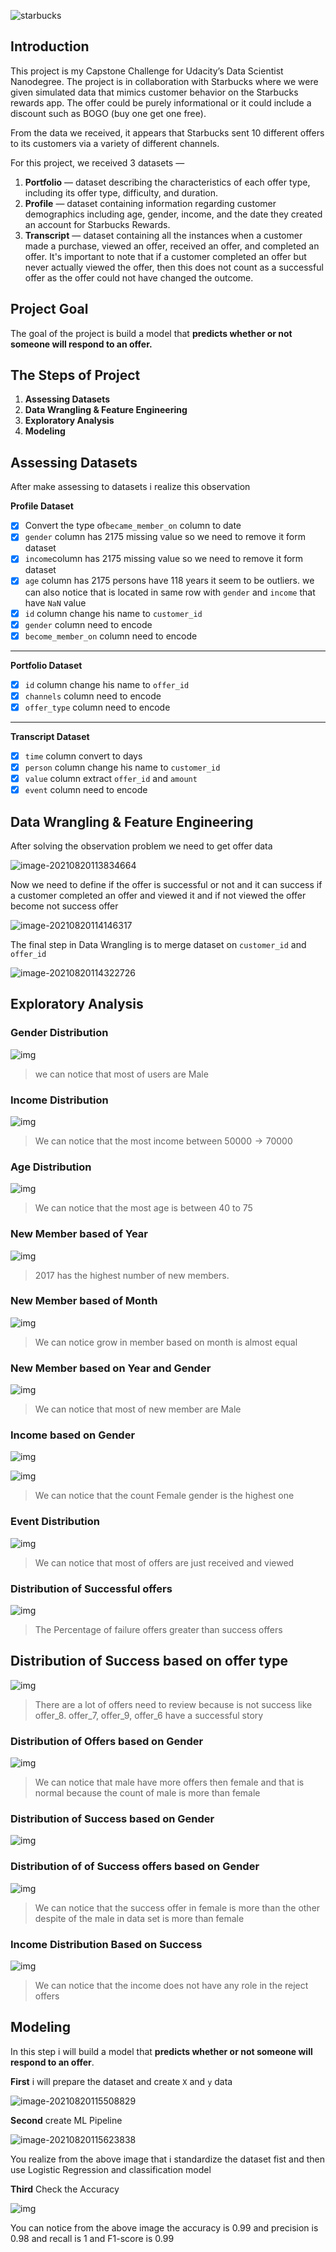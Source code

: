 ![starbucks](.res/img/starbucks.jpg)

## Introduction

This project is my Capstone Challenge for Udacity’s Data Scientist Nanodegree. The project is in collaboration with Starbucks where we were given simulated data that mimics customer behavior on the Starbucks rewards app. The offer could be purely informational or it could include a discount such as BOGO (buy one get one free).

From the data we received, it appears that Starbucks sent 10 different offers to its customers via a variety of different channels.

For this project, we received 3 datasets —

1. **Portfolio** — dataset describing the characteristics of each offer type, including its offer type, difficulty, and duration.
2. **Profile** — dataset containing information regarding customer demographics including age, gender, income, and the date they created an account for Starbucks Rewards.
3. **Transcript** — dataset containing all the instances when a customer made a purchase, viewed an offer, received an offer, and completed an offer. It's important to note that if a customer completed an offer but never actually viewed the offer, then this does not count as a successful offer as the offer could not have changed the outcome.

## Project Goal

The goal of the project is build a model that **predicts whether or not someone will respond to an offer.** 

## The Steps of Project

1. **Assessing Datasets**
2. **Data Wrangling & Feature Engineering**
3. **Exploratory Analysis**
4. **Modeling** 

## Assessing Datasets

After make assessing to datasets i realize this observation 

**Profile Dataset**

- [x]  Convert the type of`became_member_on` column to date
- [x] `gender` column has $2175$ missing value so we need to remove it form dataset
- [x] `income`column has $2175$ missing value so we need to remove it form dataset
- [x] `age` column has $2175$ persons have $118$ years it seem to be outliers. we can also notice that is located in same row with `gender` and `income` that have `NaN` value
- [x] `id` column change his name to `customer_id`
- [x] `gender` column need to encode
- [x] `become_member_on` column need to encode

------

**Portfolio Dataset**

- [x]    `id` column change his name to `offer_id`
- [x] `channels` column need to encode
- [x] `offer_type` column need to encode

------

**Transcript Dataset**

- [x] `time` column convert to days
- [x] `person` column change his name to `customer_id`
- [x] `value` column extract `offer_id` and `amount`
- [x] `event` column need to encode

## Data Wrangling & Feature Engineering

After solving the observation problem we need to get offer data 

![image-20210820113834664](/home/mazzam/snap/typora/39/.config/Typora/typora-user-images/image-20210820113834664.png)

Now we need to define if the offer is successful or not and it can success if a customer completed an offer and viewed it and if not viewed the offer become not success offer

![image-20210820114146317](/home/mazzam/snap/typora/39/.config/Typora/typora-user-images/image-20210820114146317.png)

The final step in Data Wrangling is to merge dataset on `customer_id` and `offer_id` 

![image-20210820114322726](/home/mazzam/snap/typora/39/.config/Typora/typora-user-images/image-20210820114322726.png)

## Exploratory Analysis

### Gender Distribution

![img](file:///home/mazzam/Projects/Udacity-Starbuck-s-Capstone-Challenge/assets/Starbucks_Capstone_notebook_97_0.png)

> we can notice that most of users are Male

### Income Distribution

![img](file:///home/mazzam/Projects/Udacity-Starbuck-s-Capstone-Challenge/assets/Starbucks_Capstone_notebook_100_0.png)

> We can notice that the most income between $50000 \to 70000$

### Age Distribution

![img](file:///home/mazzam/Projects/Udacity-Starbuck-s-Capstone-Challenge/assets/Starbucks_Capstone_notebook_103_0.png)

> We can notice that the most age is between 40 to 75

### New Member based of Year

![img](file:///home/mazzam/Projects/Udacity-Starbuck-s-Capstone-Challenge/assets/Starbucks_Capstone_notebook_106_0.png)

> 2017 has the highest number of new members.

### New Member based of Month

![img](file:///home/mazzam/Projects/Udacity-Starbuck-s-Capstone-Challenge/assets/Starbucks_Capstone_notebook_109_0.png)

> We can notice grow in member based on month is almost equal

### New Member based on Year and Gender

![img](file:///home/mazzam/Projects/Udacity-Starbuck-s-Capstone-Challenge/assets/Starbucks_Capstone_notebook_112_0.png)

> We can notice that most of new member are Male

### Income based on Gender

![img](file:///home/mazzam/Projects/Udacity-Starbuck-s-Capstone-Challenge/assets/Starbucks_Capstone_notebook_115_0.png)

![img](file:///home/mazzam/Projects/Udacity-Starbuck-s-Capstone-Challenge/assets/Starbucks_Capstone_notebook_116_0.png)

> We can notice that the count Female gender is the highest one

### Event Distribution

![img](file:///home/mazzam/Projects/Udacity-Starbuck-s-Capstone-Challenge/assets/Starbucks_Capstone_notebook_120_0.png)

> We can notice that most of offers are just received and viewed

### Distribution of Successful offers

![img](file:///home/mazzam/Projects/Udacity-Starbuck-s-Capstone-Challenge/assets/Starbucks_Capstone_notebook_127_0.png)

> The Percentage of failure offers greater than success offers

## Distribution of Success based on offer type

![img](file:///home/mazzam/Projects/Udacity-Starbuck-s-Capstone-Challenge/assets/Starbucks_Capstone_notebook_130_0.png)

> There are a lot of offers need to review because is not success like offer_8.
> offer_7, offer_9, offer_6 have a successful story

### Distribution of Offers based on Gender

![img](file:///home/mazzam/Projects/Udacity-Starbuck-s-Capstone-Challenge/assets/Starbucks_Capstone_notebook_133_0.png)

> We can notice that male have more offers then female and that is normal because the count of male is more than female

### Distribution of Success based on Gender

![img](file:///home/mazzam/Projects/Udacity-Starbuck-s-Capstone-Challenge/assets/Starbucks_Capstone_notebook_136_0.png)

### Distribution of of Success offers based on Gender

![img](file:///home/mazzam/Projects/Udacity-Starbuck-s-Capstone-Challenge/assets/Starbucks_Capstone_notebook_139_0.png)

> We can notice that the success offer in female is more than the other despite of the male in data set is more than female

### Income Distribution Based on Success

![img](file:///home/mazzam/Projects/Udacity-Starbuck-s-Capstone-Challenge/assets/Starbucks_Capstone_notebook_142_0.png)

> We can notice that the income does not have any role in the reject offers

## Modeling

In this step i will build a model that **predicts whether or not someone will respond to an offer**.

**First** i will prepare the dataset and create `X` and `y` data

![image-20210820115508829](/home/mazzam/snap/typora/39/.config/Typora/typora-user-images/image-20210820115508829.png)

**Second** create ML Pipeline

![image-20210820115623838](/home/mazzam/snap/typora/39/.config/Typora/typora-user-images/image-20210820115623838.png)

You realize from the above image that i standardize the dataset fist and then use Logistic Regression and classification model

**Third** Check the Accuracy

![img](file:///home/mazzam/Projects/Udacity-Starbuck-s-Capstone-Challenge/assets/Starbucks_Capstone_notebook_163_0.png) 

You can notice from the above image the accuracy is 0.99 and precision is 0.98 and recall is 1 and F1-score is 0.99 

